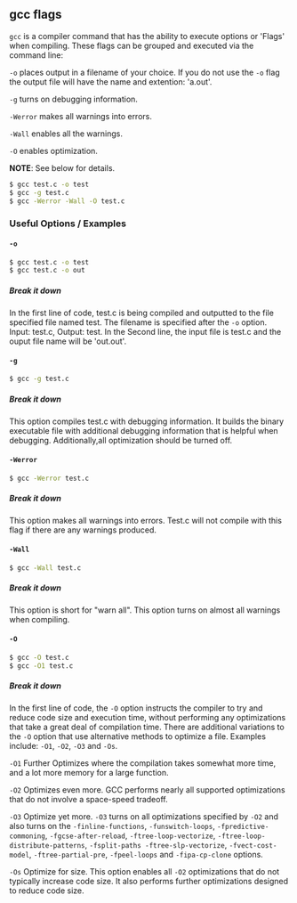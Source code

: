 ---
---

gcc flags
--

`gcc` is a compiler command that has the ability to execute options or 'Flags' when compiling.  These flags can be grouped and executed via the command line:

`-o` places output in a filename of your choice.  If you do not use the `-o` flag the output file will have the name and extention: 'a.out'.

`-g` turns on debugging information. 

`-Werror` makes all warnings into errors.

`-Wall` enables all the warnings.

`-O` enables optimization.

__NOTE__: See below for details.

~~~ bash
$ gcc test.c -o test
$ gcc -g test.c
$ gcc -Werror -Wall -O test.c
~~~
<!--more-->

### Useful Options / Examples

#### `-o`
~~~ bash
$ gcc test.c -o test
$ gcc test.c -o out
~~~

##### Break it down

In the first line of code, test.c is being compiled and outputted to the file specified file named test.  The filename is specified after the `-o` option.  Input: test.c, Output: test.  In the Second line, the input file is test.c and the ouput file name will be 'out.out'.



#### `-g`
~~~ bash
$ gcc -g test.c
~~~

##### Break it down

This option compiles test.c with debugging information.  It builds the binary executable file with additional debugging information that is helpful when debugging.  Additionally,all optimization should be turned off.





#### `-Werror`
~~~ bash
$ gcc -Werror test.c
~~~

##### Break it down

This option makes all warnings into errors.  Test.c will not compile with this flag if there are any warnings produced.





#### `-Wall`
~~~ bash
$ gcc -Wall test.c
~~~

##### Break it down

This option is short for "warn all".  This option turns on almost all warnings when compiling.









#### `-O`
~~~ bash
$ gcc -O test.c
$ gcc -O1 test.c
~~~

##### Break it down

In the first line of code, the `-O` option instructs the compiler to try and reduce code size and execution time, without performing any optimizations that take a great deal of compilation time.  There are additional variations to the `-O` option that use alternative methods to optimize a file.  Examples include:  `-O1`, `-O2`, `-O3` and `-Os`.


`-O1` Further Optimizes where the compilation takes somewhat more time, and a lot more memory for a large function.


`-O2` Optimizes even more. GCC performs nearly all supported optimizations that do not involve a space-speed tradeoff.


`-O3` Optimize yet more. `-O3` turns on all optimizations specified by `-O2` and also turns on the `-finline-functions`, `-funswitch-loops`, `-fpredictive-commoning`, `-fgcse-after-reload`, `-ftree-loop-vectorize`, `-ftree-loop-distribute-patterns`, `-fsplit-paths -ftree-slp-vectorize`, `-fvect-cost-model`, `-ftree-partial-pre`, `-fpeel-loops` and `-fipa-cp-clone` options.


`-Os` Optimize for size. This option enables all `-O2` optimizations that do not typically increase code size. It also performs further optimizations designed to reduce code size.





